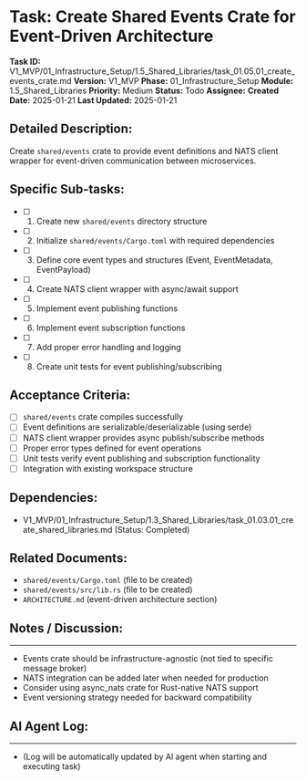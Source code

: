 # Task: Create Shared Events Crate for Event-Driven Architecture

**Task ID:** V1_MVP/01_Infrastructure_Setup/1.5_Shared_Libraries/task_01.05.01_create_events_crate.md
**Version:** V1_MVP
**Phase:** 01_Infrastructure_Setup
**Module:** 1.5_Shared_Libraries
**Priority:** Medium
**Status:** Todo
**Assignee:**
**Created Date:** 2025-01-21
**Last Updated:** 2025-01-21

## Detailed Description:
Create `shared/events` crate to provide event definitions and NATS client wrapper for event-driven communication between microservices.

## Specific Sub-tasks:
- [ ] 1. Create new `shared/events` directory structure
- [ ] 2. Initialize `shared/events/Cargo.toml` with required dependencies
- [ ] 3. Define core event types and structures (Event, EventMetadata, EventPayload)
- [ ] 4. Create NATS client wrapper with async/await support
- [ ] 5. Implement event publishing functions
- [ ] 6. Implement event subscription functions
- [ ] 7. Add proper error handling and logging
- [ ] 8. Create unit tests for event publishing/subscribing

## Acceptance Criteria:
- [ ] `shared/events` crate compiles successfully
- [ ] Event definitions are serializable/deserializable (using serde)
- [ ] NATS client wrapper provides async publish/subscribe methods
- [ ] Proper error types defined for event operations
- [ ] Unit tests verify event publishing and subscription functionality
- [ ] Integration with existing workspace structure

## Dependencies:
- V1_MVP/01_Infrastructure_Setup/1.3_Shared_Libraries/task_01.03.01_create_shared_libraries.md (Status: Completed)

## Related Documents:
- `shared/events/Cargo.toml` (file to be created)
- `shared/events/src/lib.rs` (file to be created)
- `ARCHITECTURE.md` (event-driven architecture section)

## Notes / Discussion:
---
* Events crate should be infrastructure-agnostic (not tied to specific message broker)
* NATS integration can be added later when needed for production
* Consider using async_nats crate for Rust-native NATS support
* Event versioning strategy needed for backward compatibility

## AI Agent Log:
---
* (Log will be automatically updated by AI agent when starting and executing task)